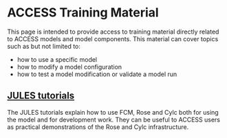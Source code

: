 # ACCESS Training Material

This page is intended to provide access to training material directly related to ACCESS models and model components. This material can cover topics such as but not limited to:

 - how to use a specific model
 - how to modify a model configuration
 - how to test a model modification or validate a model run

## <div class="center-icons"> [JULES tutorials][jules-tutorials]  </div>

The JULES tutorials explain how to use FCM, Rose and Cylc both for using the model and for development work. They can be useful to ACCESS users as practical demonstrations of the Rose and Cylc infrastructure.

[jules-tutorials]: https://jules-lsm.github.io/tutorial/bg_info/tutorial_julesrose/index.html
